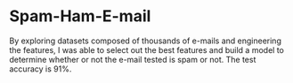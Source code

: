 # Spam-Ham-E-mail
By exploring datasets composed of thousands of e-mails and engineering the features, I was able to select out the best features and build a model to determine whether or not the e-mail tested is spam or not. The test accuracy is 91%.  
